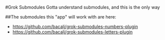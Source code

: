 #Grok Submodules
Gotta understand submodules, and this is the only way

##The submodules this "app" will work with are here:
- https://github.com/bacalj/grok-submodules-numbers-plugin
- https://github.com/bacalj/grok-submodules-letters-plugin
